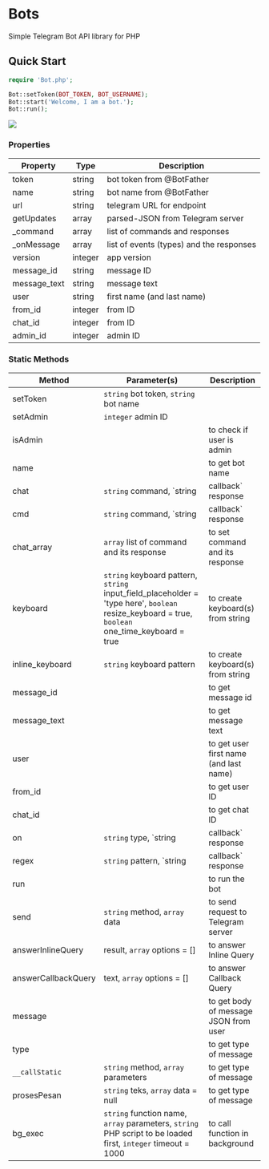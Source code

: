 # Bots

Simple Telegram Bot API library for PHP

## Quick Start

```php
require 'Bot.php';

Bot::setToken(BOT_TOKEN, BOT_USERNAME);
Bot::start('Welcome, I am a bot.');
Bot::run();
```
<img src='https://github.com/dannsbass/dannsbass.github.io/blob/master/assets/img/bot-start.png'>

### Properties

|Property|Type|Description|
|---|---|---|
|token|string|bot token from @BotFather|
|name|string|bot name from @BotFather|
|url|string|telegram URL for endpoint|
|getUpdates|array|parsed-JSON from Telegram server|
|_command|array|list of commands and responses|
|_onMessage|array|list of events (types) and the responses|
|version|integer|app version|
|message_id|string|message ID|
|message_text|string|message text|
|user|string|first name (and last name)|
|from_id|integer|from ID|
|chat_id|integer|from ID|
|admin_id|integer|admin ID|

### Static Methods

|Method|Parameter(s)|Description|
|---|---|---|
|setToken|`string` bot token, `string` bot name||
|setAdmin|`integer` admin ID||
|isAdmin||to check if user is admin|
|name||to get bot name|
|chat|`string` command, `string|callback` response|to set command and its response|
|cmd|`string` command, `string|callback` response|to set command and its response|
|chat_array|`array` list of command and its response|to set command and its response|
|keyboard|`string` keyboard pattern, `string` input_field_placeholder = 'type here', `boolean` resize_keyboard = true, `boolean` one_time_keyboard = true|to create keyboard(s) from string|
|inline_keyboard|`string` keyboard pattern|to create keyboard(s) from string|
|message_id||to get message id|
|message_text||to get message text|
|user||to get user first name (and last name)|
|from_id||to get user ID|
|chat_id||to get chat ID|
|on|`string` type, `string|callback` response|to set response|
|regex|`string` pattern, `string|callback` response|to set response|
|run||to run the bot|
|send|`string` method, `array` data|to send request to Telegram server|
|answerInlineQuery|result, `array` options = []|to answer Inline Query|
|answerCallbackQuery|text, `array` options = []|to answer Callback Query|
|message||to get body of message JSON from user|
|type||to get type of message|
|`__callStatic`|`string` method, `array` parameters|to get type of message|
|prosesPesan|`string` teks, `array` data = null|to get type of message|
|bg_exec|`string` function name, `array` parameters, `string` PHP script to be loaded first, `integer` timeout = 1000|to call function in background|

